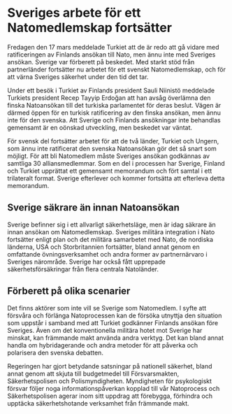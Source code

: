 # Sveriges arbete för ett Natomedlemskap fortsätter

Fredagen den 17 mars meddelade Turkiet att de är redo att gå vidare med ratificeringen av Finlands ansökan till Nato, men ännu inte med Sveriges ansökan. Sverige var förberett på beskedet. Med starkt stöd från partnerländer fortsätter nu arbetet för ett svenskt Natomedlemskap, och för att värna Sveriges säkerhet under den tid det tar.


Under ett besök i Turkiet av Finlands president Sauli Niinistö meddelade Turkiets president Recep Tayyip Erdoğan att han avsåg överlämna den finska Natoansökan till det turkiska parlamentet för deras beslut. Vägen är därmed öppen för en turkisk ratificering av den finska ansökan, men ännu inte för den svenska. Att Sverige och Finlands ansökningar inte behandlas gemensamt är en oönskad utveckling, men beskedet var väntat.

För svensk del fortsätter arbetet för att de två länder, Turkiet och Ungern, som ännu inte ratificerat den svenska Natoansökan gör det så snart som möjligt. För att bli Natomedlem måste Sveriges ansökan godkännas av samtliga 30 alliansmedlemmar. Som en del i processen har Sverige, Finland och Turkiet upprättat ett gemensamt memorandum och fört samtal i ett trilateralt format. Sverige efterlever och kommer fortsätta att efterleva detta memorandum.

## Sverige säkrare än innan Natoansökan

Sverige befinner sig i ett allvarligt säkerhetsläge, men är idag säkrare än innan ansökan om Natomedlemskap. Sveriges militära integration i Nato fortsätter enligt plan och det militära samarbetet med Nato, de nordiska länderna, USA och Storbritannien fortsätter, bland annat genom en omfattande övningsverksamhet och andra former av partnernärvaro i Sveriges närområde. Sverige har också fått upprepade säkerhetsförsäkringar från flera centrala Natoländer.

## Förberett på olika scenarier

Det finns aktörer som inte vill se Sverige som Natomedlem. I syfte att försvåra och förlänga Natoprocessen kan de försöka utnyttja den situation som uppstår i samband med att Turkiet godkänner Finlands ansökan före Sveriges. Även om det konventionella militära hotet mot Sverige har minskat, kan främmande makt använda andra verktyg. Det kan bland annat handla om hybridagerande och andra metoder för att påverka och polarisera den svenska debatten.

Regeringen har gjort betydande satsningar på nationell säkerhet, bland annat genom att skjuta till budgetmedel till Försvarsmakten, Säkerhetspolisen och Polismyndigheten. Myndigheten för psykologiskt försvar följer noga informationspåverkan kopplad till vår Natoprocess och Säkerhetspolisen agerar inom sitt uppdrag att förebygga, förhindra och upptäcka säkerhetshotande verksamhet från främmande makt.
